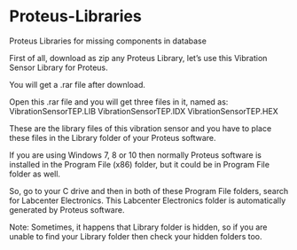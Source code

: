 # Proteus-Libraries
Proteus Libraries for missing components in database

First of all, download as zip any Proteus Library, let’s use this Vibration Sensor Library for Proteus.

You will get a .rar file after download.

Open this .rar file and you will get three files in it, named as:
VibrationSensorTEP.LIB
VibrationSensorTEP.IDX
VibrationSensorTEP.HEX

These are the library files of this vibration sensor and you have to place these files in the Library folder of your Proteus software.

If you are using Windows 7, 8 or 10 then normally Proteus software is installed in the Program File (x86) folder, but it could be in Program File folder as well.

So, go to your C drive and then in both of these Program File folders, search for Labcenter Electronics.
This Labcenter Electronics folder is automatically generated by Proteus software.

Note:
Sometimes, it happens that Library folder is hidden, so if you are unable to find your Library folder then check your hidden folders too.
